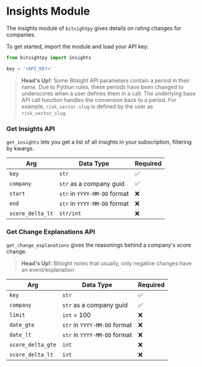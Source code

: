 # Insights Module

The insights module of ```bitsightpy``` gives details on rating changes for companies.

To get started, import the module and load your API key:

```py
from bitsightpy import insights

key = '<API_KEY>'
```

>**Head's Up!:** Some Bitsight API parameters contain a period in their name. Due to Python rules, these periods have been changed to underscores when a user defines them in a call. The underlying base API call function handles the conversion back to a period. For example, ```risk_vector.slug``` is defined by the user as ```risk_vector_slug```.

### Get Insights API

```get_insights``` lets you get a list of all insights in your subscription, filtering by kwargs.

| Arg | Data Type | Required |
| -- | -- | -- |
| ```key``` | ```str``` | ✅ |
| ```company``` | ```str``` as a company guid | ✅ |
| ```start``` | ```str``` in ```YYYY-MM-DD``` format | ❌ |
| ```end``` | ```str``` in ```YYYY-MM-DD``` format | ❌ |
| ```score_delta_lt``` | ```str/int``` | ❌ |


### Get Change Explanations API

```get_change_explanations``` gives the reasonings behind a company's score change.

>**Head's Up!:** Bitsight notes that usually, only negative changes have an event/explanation

 Arg | Data Type | Required |
| -- | -- | -- |
| ```key``` | ```str``` | ✅ |
| ```company``` | ```str``` as a company guid | ✅ |
| ```limit``` | ```int``` = 100 | ❌ |
| ```date_gte``` | ```str``` in ```YYYY-MM-DD``` format | ❌ |
| ```date_lt``` | ```str``` in ```YYYY-MM-DD``` format | ❌ |
| ```score_delta_gte``` | ```int``` | ❌ |
| ```score_delta_lt``` | ```int``` | ❌ |
